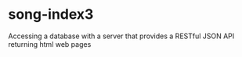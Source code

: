 # song-index3
Accessing a database with a server that provides a RESTful JSON API returning html web pages
